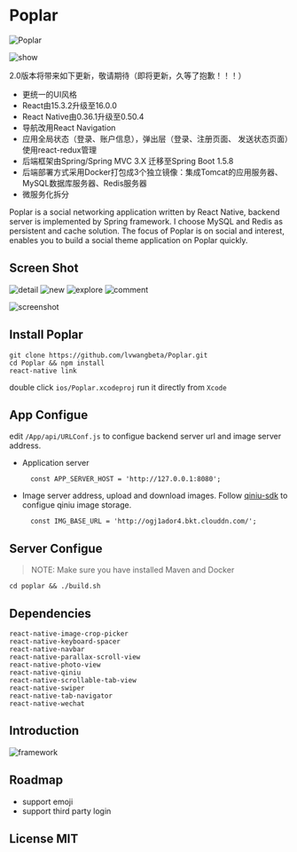 Poplar
=======

![Poplar](./doc/imgs/poplar.png)  

![show](./show.png)  

2.0版本将带来如下更新，敬请期待（即将更新，久等了抱歉！！！）
- 更统一的UI风格
- React由15.3.2升级至16.0.0
- React Native由0.36.1升级至0.50.4
- 导航改用React Navigation
- 应用全局状态（登录、账户信息），弹出层（登录、注册页面、 发送状态页面）使用react-redux管理
- 后端框架由Spring/Spring MVC 3.X 迁移至Spring Boot 1.5.8
- 后端部署方式采用Docker打包成3个独立镜像：集成Tomcat的应用服务器、MySQL数据库服务器、Redis服务器
- 微服务化拆分



Poplar is a social networking application written by React Native, backend server is implemented by Spring framework. I choose MySQL and Redis as persistent and cache solution. The focus of Poplar is on social and interest, enables you to build a social theme application on Poplar quickly.

## Screen Shot

![detail](./doc/imgs/feedDetail.gif)
![new](./doc/imgs/new.gif)
![explore](./doc/imgs/explore.gif)
![comment](./doc/imgs/comment.gif)


![screenshot](./doc/imgs/screenshot.png)


## Install Poplar

	git clone https://github.com/lvwangbeta/Poplar.git 
	cd Poplar && npm install
	react-native link
double click `ios/Poplar.xcodeproj` run it directly from `Xcode`


## App Configue 
edit `/App/api/URLConf.js` to configue backend server url and image server address.
	
* Application server

		const APP_SERVER_HOST = 'http://127.0.0.1:8080';

* Image server address, upload and download images. Follow [qiniu-sdk](https://github.com/qiniu/react-native-sdk) to configue qiniu image storage.

		const IMG_BASE_URL = 'http://ogj1ador4.bkt.clouddn.com/'; 
		

## Server Configue 

> NOTE: Make sure you have installed Maven and Docker

```shell
cd poplar && ./build.sh
```



## Dependencies

	react-native-image-crop-picker
	react-native-keyboard-spacer
	react-native-navbar
	react-native-parallax-scroll-view
	react-native-photo-view
	react-native-qiniu
	react-native-scrollable-tab-view
	react-native-swiper
	react-native-tab-navigator
	react-native-wechat




## Introduction

![framework](./doc/imgs/framework.png)


## Roadmap
* support emoji
* support third party login

## License MIT


